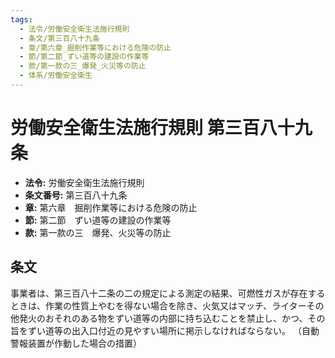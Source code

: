 ```yaml
---
tags:
  - 法令/労働安全衛生法施行規則
  - 条文/第三百八十九条
  - 章/第六章_掘削作業等における危険の防止
  - 節/第二節_ずい道等の建設の作業等
  - 款/第一款の三_爆発_火災等の防止
  - 体系/労働安全衛生
---
```

# 労働安全衛生法施行規則 第三百八十九条

- **法令:** 労働安全衛生法施行規則
- **条文番号:** 第三百八十九条
- **章:** 第六章　掘削作業等における危険の防止
- **節:** 第二節　ずい道等の建設の作業等
- **款:** 第一款の三　爆発、火災等の防止

## 条文
事業者は、第三百八十二条の二の規定による測定の結果、可燃性ガスが存在するときは、作業の性質上やむを得ない場合を除き、火気又はマッチ、ライターその他発火のおそれのある物をずい道等の内部に持ち込むことを禁止し、かつ、その旨をずい道等の出入口付近の見やすい場所に掲示しなければならない。
（自動警報装置が作動した場合の措置）

